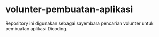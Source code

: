 # volunter-pembuatan-aplikasi
Repository ini digunakan sebagai sayembara pencarian volunter untuk  pembuatan aplikasi Dicoding.
